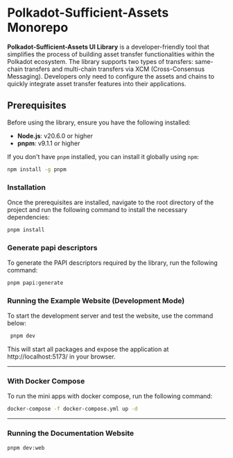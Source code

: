 # Polkadot-Sufficient-Assets Monorepo

**Polkadot-Sufficient-Assets UI Library** is a developer-friendly tool that simplifies the process of building asset transfer functionalities within the Polkadot ecosystem. The library supports two types of transfers: same-chain transfers and multi-chain transfers via XCM (Cross-Consensus Messaging). Developers only need to configure the assets and chains to quickly integrate asset transfer features into their applications.

## Prerequisites

Before using the library, ensure you have the following installed:

- **Node.js**: v20.6.0 or higher
- **pnpm**: v9.1.1 or higher

If you don't have `pnpm` installed, you can install it globally using `npm`:

```bash
npm install -g pnpm
```

### Installation

Once the prerequisites are installed, navigate to the root directory of the project and run the following command to install the necessary dependencies:

```bash
pnpm install
```

### Generate papi descriptors

To generate the PAPI descriptors required by the library, run the following command:

```bash
pnpm papi:generate
```

### Running the Example Website (Development Mode)

To start the development server and test the website, use the command below:

```bash
 pnpm dev
```

This will start all packages and expose the application at http://localhost:5173/ in your browser.

---

### With Docker Compose

To run the mini apps with docker compose, run the following command:

```bash
docker-compose -f docker-compose.yml up -d
```

---

### Running the Documentation Website

```bash
pnpm dev:web
```
